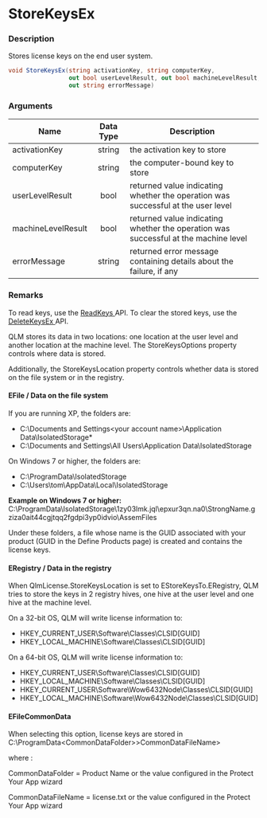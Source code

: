 # StoreKeysEx

### Description

Stores license keys on the end user system.

```c#
void StoreKeysEx(string activationKey, string computerKey, 
                 out bool userLevelResult, out bool machineLevelResult, 
                 out string errorMessage)
```

### Arguments

| Name               | Data Type | Description                                                                         |
| ------------------ | :-------: | ----------------------------------------------------------------------------------- |
| activationKey      |   string  | the activation key to store                                                         |
| computerKey        |   string  | the computer-bound key to store                                                     |
| userLevelResult    |    bool   | returned value indicating whether the operation was successful at the user level    |
| machineLevelResult |    bool   | returned value indicating whether the operation was successful at the machine level |
| errorMessage       |   string  | returned error message containing details about the failure, if any                 |

### Remarks

To read keys, use the [ReadKeys ](https://soraco.readme.io/reference/readkeys)API. To clear the stored keys, use the [DeleteKeysEx ](https://soraco.readme.io/reference/deletekeysex)API.

QLM stores its data in two locations: one location at the user level and another location at the machine level. The StoreKeysOptions property controls where data is stored.

Additionally, the StoreKeysLocation property controls whether data is stored on the file system or in the registry.

#### EFile / Data on the file system

If you are running XP, the folders are:

* C:\Documents and Settings\<your account name>\Application Data\IsolatedStorage\*
* C:\Documents and Settings\All Users\Application Data\IsolatedStorage

On Windows 7 or higher, the folders are:

* C:\ProgramData\IsolatedStorage
* C:\Users\tom\AppData\Local\IsolatedStorage

**Example on Windows 7 or higher:**\
C:\ProgramData\IsolatedStorage\1zy03lmk.jql\epxur3qn.na0\StrongName.gziza0ait44cgjtqq2fgdpi3yp0idvio\AssemFiles

Under these folders, a file whose name is the GUID associated with your product (GUID in the Define Products page) is created and contains the license keys.

#### ERegistry / Data in the registry

When QlmLicense.StoreKeysLocation is set to EStoreKeysTo.ERegistry, QLM tries to store the keys in 2 registry hives, one hive at the user level and one hive at the machine level.

On a 32-bit OS, QLM will write license information to:

* HKEY\_CURRENT\_USER\Software\Classes\CLSID\[GUID]
* HKEY\_LOCAL\_MACHINE\Software\Classes\CLSID\[GUID]

On a 64-bit OS, QLM will write license information to:

* HKEY\_CURRENT\_USER\Software\Classes\CLSID\[GUID]
* HKEY\_LOCAL\_MACHINE\Software\Classes\CLSID\[GUID]
* HKEY\_CURRENT\_USER\Software\Wow6432Node\Classes\CLSID\[GUID]
* HKEY\_LOCAL\_MACHINE\Software\Wow6432Node\Classes\CLSID\[GUID]

#### EFileCommonData

When selecting this option, license keys are stored in C:\ProgramData\<CommonDataFolder>>CommonDataFileName>

where :

CommonDataFolder = Product Name or the value configured in the Protect Your App wizard

CommonDataFileName = license.txt or the value configured in the Protect Your App wizard
